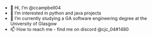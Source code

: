 - 👋 Hi, I’m @ccampbell04
- 👀 I’m interested in python and java projects
- 🌱 I’m currently studying a GA software engineering degree at the University of Glasgow
- 📫 How to reach me - find me on discord @cjc_04#1480

